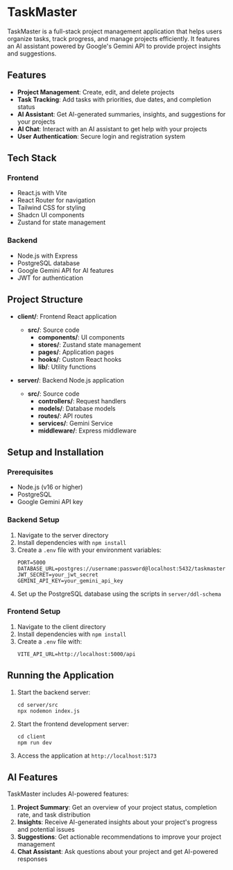 # TaskMaster

TaskMaster is a full-stack project management application that helps users organize tasks, track progress, and manage projects efficiently. It features an AI assistant powered by Google's Gemini API to provide project insights and suggestions.

## Features

- **Project Management**: Create, edit, and delete projects
- **Task Tracking**: Add tasks with priorities, due dates, and completion status
- **AI Assistant**: Get AI-generated summaries, insights, and suggestions for your projects
- **AI Chat**: Interact with an AI assistant to get help with your projects
- **User Authentication**: Secure login and registration system

## Tech Stack

### Frontend
- React.js with Vite
- React Router for navigation
- Tailwind CSS for styling
- Shadcn UI components
- Zustand for state management

### Backend
- Node.js with Express
- PostgreSQL database
- Google Gemini API for AI features
- JWT for authentication

## Project Structure

- **client/**: Frontend React application
  - **src/**: Source code
    - **components/**: UI components
    - **stores/**: Zustand state management
    - **pages/**: Application pages
    - **hooks/**: Custom React hooks
    - **lib/**: Utility functions

- **server/**: Backend Node.js application
  - **src/**: Source code
    - **controllers/**: Request handlers
    - **models/**: Database models
    - **routes/**: API routes
    - **services/**: Gemini Service
    - **middleware/**: Express middleware

## Setup and Installation

### Prerequisites
- Node.js (v16 or higher)
- PostgreSQL
- Google Gemini API key

### Backend Setup
1. Navigate to the server directory
2. Install dependencies with `npm install`
3. Create a `.env` file with your environment variables:
   ```
   PORT=5000
   DATABASE_URL=postgres://username:password@localhost:5432/taskmaster
   JWT_SECRET=your_jwt_secret
   GEMINI_API_KEY=your_gemini_api_key
   ```
4. Set up the PostgreSQL database using the scripts in `server/ddl-schema`

### Frontend Setup
1. Navigate to the client directory
2. Install dependencies with `npm install`
3. Create a `.env` file with:
   ```
   VITE_API_URL=http://localhost:5000/api
   ```

## Running the Application

1. Start the backend server:
   ```
   cd server/src
   npx nodemon index.js
   ```

2. Start the frontend development server:
   ```
   cd client
   npm run dev
   ```

3. Access the application at `http://localhost:5173`

## AI Features

TaskMaster includes AI-powered features:

1. **Project Summary**: Get an overview of your project status, completion rate, and task distribution
2. **Insights**: Receive AI-generated insights about your project's progress and potential issues
3. **Suggestions**: Get actionable recommendations to improve your project management
4. **Chat Assistant**: Ask questions about your project and get AI-powered responses
